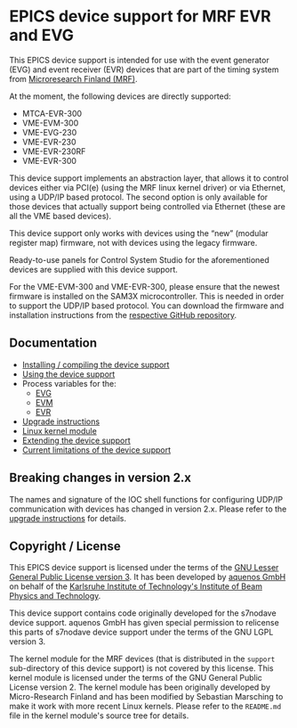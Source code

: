 EPICS device support for MRF EVR and EVG
========================================

This EPICS device support is intended for use with the event generator (EVG) and
event receiver (EVR) devices that are part of the timing system from
[Microresearch Finland (MRF)](http://www.mrf.fi/).

At the moment, the following devices are directly supported:

- MTCA-EVR-300
- VME-EVM-300
- VME-EVG-230
- VME-EVR-230
- VME-EVR-230RF
- VME-EVR-300

This device support implements an abstraction layer, that allows it to control
devices either via PCI(e) (using the MRF linux kernel driver) or via Ethernet,
using a UDP/IP based protocol. The second option is only available for those
devices that actually support being controlled via Ethernet (these are all the
VME based devices).

This device support only works with devices using the “new” (modular register
map) firmware, not with devices using the legacy firmware.

Ready-to-use panels for Control System Studio for the aforementioned devices are
supplied with this device support.

For the VME-EVM-300 and VME-EVR-300, please ensure that the newest firmware is
installed on the SAM3X microcontroller. This is needed in order to support the
UDP/IP based protocol. You can download the firmware and installation
instructions from the [respective GitHub repository](
https://github.com/jpietari/VME-SAM3X).

Documentation
-------------

- [Installing / compiling the device support](docs/installing.md)
- [Using the device support](docs/using.md)
- Process variables for the:
  - [EVG](docs/process_variables_evg.md)
  - [EVM](docs/process_variables_evm.md)
  - [EVR](docs/process_variables_evr.md)
- [Upgrade instructions](docs/upgrading.md)
- [Linux kernel module](support/mrf-pci-dkms-0.1.20250218/README.md)
- [Extending the device support](docs/extending.md)
- [Current limitations of the device support](docs/limitations.md)

Breaking changes in version 2.x
-------------------------------

The names and signature of the IOC shell functions for configuring UDP/IP
communication with devices has changed in version 2.x. Please refer to the
[upgrade instructions](docs/upgrading.md) for details.

Copyright / License
-------------------

This EPICS device support is licensed under the terms of the
[GNU Lesser General Public License version 3](LICENSE-LGPL.md). It has been
developed by [aquenos GmbH](https://www.aquenos.com/) on behalf of the
[Karlsruhe Institute of Technology's Institute of Beam Physics and Technology](https://www.ibpt.kit.edu/).

This device support contains code originally developed for the s7nodave device
support. aquenos GmbH has given special permission to relicense this parts of
s7nodave device support under the terms of the GNU LGPL version 3.

The kernel module for the MRF devices (that is distributed in the `support`
sub-directory of this device support) is not covered by this license. This
kernel module is licensed under the terms of the GNU General Public License
version 2. The kernel module has been originally developed by Micro-Research
Finland and has been modified by Sebastian Marsching to make it work with more
recent Linux kernels. Please refer to the `README.md` file in the kernel
module's source tree for details.
